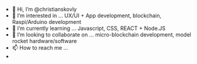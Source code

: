 - 👋 Hi, I’m @christianskovly
- 👀 I’m interested in ... UX/UI + App development, blockchain, Raspi/Arduino development
- 🌱 I’m currently learning ... Javascript, CSS, REACT + Node.JS
- 💞️ I’m looking to collaborate on ... micro-blockchain development, model rocket hardware/software
- 📫 How to reach me ... 
- 
<!---
christianskovly/christianskovly is a ✨ special ✨ repository because its `README.md` (this file) appears on your GitHub profile.
You can click the Preview link to take a look at your changes.
--->
